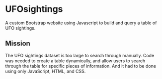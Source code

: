 # UFOsightings

A custom Bootstrap website using Javascript to build and query a table of UFO sightings.

## Mission

The UFO sightings dataset is too large to search through manually. Code was needed to create a table dynamically, and allow users to search through the table for specific pieces of information. And it had to be done using only JavaScript, HTML, and CSS.
